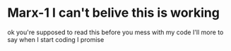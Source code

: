 # Marx-1 I can't belive this is working 
ok you're supposed to read this before you mess with my code 
I'll more to say when I start coding I promise